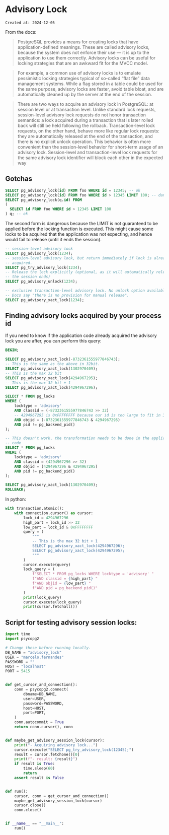# Advisory Lock

```
Created at: 2024-12-05
```

From the docs:

> PostgreSQL provides a means for creating locks that have application-defined
> meanings. These are called advisory locks, because the system does not
> enforce their use — it is up to the application to use them correctly.
> Advisory locks can be useful for locking strategies that are an awkward fit
> for the MVCC model.

> For example, a common use of advisory locks is to emulate pessimistic locking
> strategies typical of so-called “flat file” data management systems. While a
> flag stored in a table could be used for the same purpose, advisory locks are
> faster, avoid table bloat, and are automatically cleaned up by the server at
> the end of the session.

> There are two ways to acquire an advisory lock in PostgreSQL: at session
> level or at transaction level. Unlike standard lock requests, session-level
> advisory lock requests do not honor transaction semantics: a lock acquired
> during a transaction that is later rolled back will still be held following
> the rollback. Transaction-level lock requests, on the other hand, behave more
> like regular lock requests: they are automatically released at the end of the
> transaction, and there is no explicit unlock operation. This behavior is
> often more convenient than the session-level behavior for short-term usage of
> an advisory lock. Session-level and transaction-level lock requests for the
> same advisory lock identifier will block each other in the expected way

## Gotchas

```sql
SELECT pg_advisory_lock(id) FROM foo WHERE id = 12345; -- ok
SELECT pg_advisory_lock(id) FROM foo WHERE id > 12345 LIMIT 100; -- danger!
SELECT pg_advisory_lock(q.id) FROM
(
  SELECT id FROM foo WHERE id > 12345 LIMIT 100
) q; -- ok
```

The second form is dangerous because the LIMIT is not guaranteed to be applied
before the locking function is executed. This might cause some locks to be
acquired that the application was not expecting, and hence would fail to
release (until it ends the session).

```sql
-- session-level advisory lock
SELECT pg_advisory_lock(1234);
-- session-level advisory lock, but return immediately if lock is already
-- acquired.
SELECT pg_try_advisory_lock(1234);
-- Release the lock explicitly (optional, as it will automatically release when
-- the session ends)
SELECT pg_advisory_unlock(1234);

-- exclusive transaction-level advisory lock. No unlock option available.
-- Docs say "there is no provision for manual release".
SELECT pg_advisory_xact_lock(1234);
```

## Finding advisory locks acquired by your process id

If you need to know if the application code already acquired the advisory lock
you are after, you can perform this query:

```sql
BEGIN;

SELECT pg_advisory_xact_lock(-8732361555977846743);
-- This is the same as the above in 32bit.
SELECT pg_advisory_xact_lock(1302970409);
-- This is the max 32 bit
SELECT pg_advisory_xact_lock(4294967295);
-- This is the max 32 bit + 1
SELECT pg_advisory_xact_lock(4294967296);

SELECT * FROM pg_locks
WHERE (
    locktype = 'advisory'
    AND classid = (-8732361555977846743 >> 32)
    -- 4294967295 is 0xFFFFFFFF because our id is too large to fit in 32bits
    AND objid = (-8732361555977846743 & 4294967295)
    AND pid != pg_backend_pid()
);

-- This doesn't work, the transformation needs to be done in the application
-- code
SELECT * FROM pg_locks
WHERE (
    locktype = 'advisory'
    AND classid = (4294967296 >> 32)
    AND objid = (4294967296 & 4294967295)
    AND pid != pg_backend_pid()
);

SELECT pg_advisory_xact_lock(1302970409);
ROLLBACK;
```

In python:

```py
with transaction.atomic():
    with connection.cursor() as cursor:
        lock_id = 4294967296
        high_part = lock_id >> 32
        low_part = lock_id & 0xFFFFFFFF
        query = (
            """
            -- This is the max 32 bit + 1
            SELECT pg_advisory_xact_lock(4294967296);
            SELECT pg_advisory_xact_lock(4294967295);
            """
        )
        cursor.execute(query)
        lock_query = (
            f"SELECT * FROM pg_locks WHERE locktype = 'advisory' "
            f"AND classid = {high_part} "
            f"AND objid = {low_part} "
            f"AND pid = pg_backend_pid()"
        )
        print(lock_query)
        cursor.execute(lock_query)
        print(cursor.fetchall())
```

## Script for testing advisory session locks:

```py
import time
import psycopg2

# Change these before running locally.
DB_NAME = "advisory_lock"
USER = "marcelo.fernandes"
PASSWORD = ""
HOST = "localhost"
PORT = 5415


def get_cursor_and_connection():
    conn = psycopg2.connect(
        dbname=DB_NAME,
        user=USER,
        password=PASSWORD,
        host=HOST,
        port=PORT,
    )
    conn.autocommit = True
    return conn.cursor(), conn


def maybe_get_advisory_session_lock(cursor):
    print("- Acquiring advisory lock...")
    cursor.execute("SELECT pg_try_advisory_lock(12345);")
    result = cursor.fetchone()[0]
    print(f"- result: {result}")
    if result is True:
        time.sleep(60)
        return
    assert result is False


def run():
    cursor, conn = get_cursor_and_connection()
    maybe_get_advisory_session_lock(cursor)
    cursor.close()
    conn.close()


if __name__ == "__main__":
    run()
```
